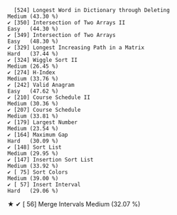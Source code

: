       [524] Longest Word in Dictionary through Deleting                  Medium (43.30 %)
    ✔ [350] Intersection of Two Arrays II                                Easy   (44.30 %)
    ✔ [349] Intersection of Two Arrays                                   Easy   (48.30 %)
    ✔ [329] Longest Increasing Path in a Matrix                          Hard   (37.44 %)
    ✔ [324] Wiggle Sort II                                               Medium (26.45 %)
    ✔ [274] H-Index                                                      Medium (33.76 %)
    ✔ [242] Valid Anagram                                                Easy   (47.62 %)
    ✔ [210] Course Schedule II                                           Medium (30.36 %)
    ✔ [207] Course Schedule                                              Medium (33.81 %)
    ✔ [179] Largest Number                                               Medium (23.54 %)
    ✔ [164] Maximum Gap                                                  Hard   (30.09 %)
    ✔ [148] Sort List                                                    Medium (29.95 %)
    ✔ [147] Insertion Sort List                                          Medium (33.92 %)
    ✔ [ 75] Sort Colors                                                  Medium (39.00 %)
    ✔ [ 57] Insert Interval                                              Hard   (29.06 %)
★   ✔ [ 56] Merge Intervals                                              Medium (32.07 %)
